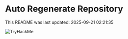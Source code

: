 # Auto Regenerate Repository

This README was last updated: 2025-09-21 02:21:35

 ![TryHackMe](https://tryhackme.com/badge/533634)